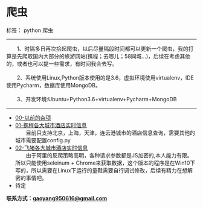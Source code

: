 # 爬虫

标签： python 爬虫

---
&emsp;&emsp;1、时隔多日再次拾起爬虫，以后尽量隔段时间都可以更新一个爬虫，我的打算是先爬取国内大部分的旅游网站(携程；去哪儿；58同城...)，后续在考虑其他的，或者也可以提一些需求，有时间我会去写。<br><br>
&emsp;&emsp;2、系统使用Linux,Python版本使用的是3.6，虚拟环境使用virtualenv，IDE使用Pycharm，数据库使用MongoDB。<br><br>
&emsp;&emsp;3、开发环境:Ubuntu+Python3.6+virtualenv+Pycharm+MongoDB

---

 - [00-以前的杂项][1]<br>
 - [01-携程各大城市酒店实时信息][2]<br>
 &emsp;&emsp;目前只支持北京，上海，天津，连云港城市的酒店信息查询，需要其他的城市需要配置config.py
 - [02-飞猪各大城市酒店实时信息][3]<br>
 &emsp;&emsp;由于阿里的反爬策略高明，各种请求参数都是JS加密的,本人能力有限。所以只能使用seleinum + Chrome来获取数据，这个版本的程序是在Win10下写的，所以需要在Linux下运行的童鞋需要自行调试修改，后续有精力在想解密的事情吧。
 - 待定

**联系方式：gaoyang950616@gmail.com**
 


  [1]: https://github.com/gyileng/python-spider/tree/master/00-%E6%9D%82%E9%A1%B9
  [2]: https://github.com/gyileng/python-spider/tree/master/01-%E6%90%BA%E7%A8%8B
  [3]: https://github.com/gyileng/python-spider/tree/master/02-%E9%A3%9E%E7%8C%AA
